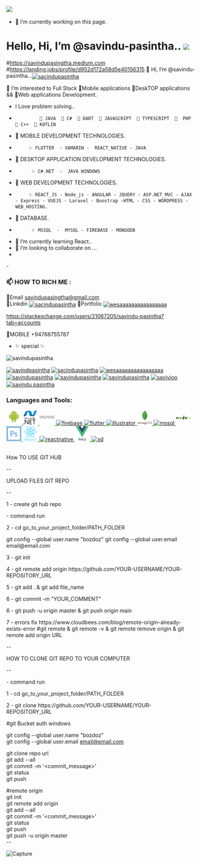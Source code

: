 ![](https://matching.turing.com/developer-resume-preview/fb1d46bcae75689d55b41077fc0068b06de527a32698)


- 🔭 I’m currently working on this page. 





# Hello, Hi, I’m @savindu-pasintha.. <img src="https://raw.githubusercontent.com/MartinHeinz/MartinHeinz/master/wave.gif" width="30px"> 
#https://savindupasingtha.medium.com #https://landing.jobs/profile/d952d172a58d5e40156315
  👋 Hi, I’m @savindu-pasintha...<a href="https://www.linkedin.com/in/savindu-pasintha-6287a31a4/" target="blank"><img align="center" src="https://cdn.jsdelivr.net/npm/simple-icons@3.0.1/icons/linkedin.svg" alt="sacindupasintha" height="30" width="40" /></a> 

  👀 I’m interested to Full Stack 🌱Mobile applications 🌱DeskTOP applications && 🌱Web applications Development.
- I Love  problem solving..
-              💞️ JAVA  💞️ C#  💞️ DART  💞️ JAVASCRIPT  💞️ TYPESCRIPT  💞️  PHP   💞️ C++  💞️ KOTLIN
-   🌱  MOBILE DEVELOPMENT TECHNOLOGIES.
-          ✨ FLUTTER  - XAMARIN -  REACT_NATIVE - JAVA
-   🌱  DESKTOP APPLICATION DEVELOPMENT TECHNOLOGIES.
-           ✨ C#.NET  -  JAVA WINDOWS
-   🌱  WEB DEVELOPMENT TECHNOLOGIES.
-          ✨ REACT_JS - Node_js - ANGULAR - JQUERY - ASP.NET_MVC - AJAX - Express - VUEJS - Laravel - Boostrap -HTML - CSS - WORDPRESS - WEB_HOSTING.
-   🌱  DATABASE.
-           ✨ MSSQL  -  MYSQL - FIREBASE - MONGODB
- 🌱 I’m currently learning React.. 
- 💞️ I’m looking to collaborate on ...
-
-<h3 align="left"> 📫 HOW TO RICH ME :</h3>   💞️Email     savindupasingtha@gmail.com  <br/> 
                       💞️Linkdin <a href="https://www.linkedin.com/in/savindu-pasintha-6287a31a4/" target="blank"><img align="center" src="https://cdn.jsdelivr.net/npm/simple-icons@3.0.1/icons/linkedin.svg" alt="sacindupasintha" height="30" width="40" /></a>   💞️Portfolio <a href="http://savindupasintha.ga/index.html" target="blank"><img align="center" src="https://cdn.jsdelivr.net/npm/simple-icons@3.0.1/icons/dribbble.svg" alt="wesaaaaaaaaaaaaaaaa" height="30" width="40" /></a>   <p>https://stackexchange.com/users/21067205/savindu-pasintha?tab=accounts</p>💞️MOBILE  +94768755787 <br/>
- ✨ special ✨
<p align="left"> <img src="https://komarev.com/ghpvc/?username=savindupasintha&label=Profile%20views&color=0e75b6&style=flat" alt="savindupasintha" /> </p>


<p align="left">
<a href="https://twitter.com/savindpasintha" target="blank"><img align="center" src="https://cdn.jsdelivr.net/npm/simple-icons@3.0.1/icons/twitter.svg" alt="savindpasintha" height="30" width="40" /></a>
<a href="https://www.linkedin.com/in/savindu-pasintha-6287a31a4/" target="blank"><img align="center" src="https://cdn.jsdelivr.net/npm/simple-icons@3.0.1/icons/linkedin.svg" alt="sacindupasintha" height="30" width="40" /></a>
 <a href="http://savindupasintha.ga/index.html" target="blank"><img align="center" src="https://cdn.jsdelivr.net/npm/simple-icons@3.0.1/icons/dribbble.svg" alt="wesaaaaaaaaaaaaaaaa" height="30" width="40" /></a> 
<a href="#" target="blank"><img align="center" src="https://cdn.jsdelivr.net/npm/simple-icons@3.0.1/icons/codesandbox.svg" alt="savindupasintha" height="30" width="40" /></a>
<a href="https://www.facebook.com/savindu.pasintha.3" target="blank"><img align="center" src="https://cdn.jsdelivr.net/npm/simple-icons@3.0.1/icons/facebook.svg" alt="savindupasintha" height="30" width="40" /></a>
<a href="#" target="blank"><img align="center" src="https://cdn.jsdelivr.net/npm/simple-icons@3.0.1/icons/instagram.svg" alt="savindupasintha" height="30" width="40" /></a>
<a href="https://www.youtube.com/channel/UCN71zDAn2H-re6v5A7Joy8g" target="blank"><img align="center" src="https://cdn.jsdelivr.net/npm/simple-icons@3.0.1/icons/youtube.svg" alt="savivioo" height="30" width="40" /></a>
<a href="#" target="blank"><img align="center" src="https://cdn.jsdelivr.net/npm/simple-icons@3.0.1/icons/hackerrank.svg" alt="savindu pasintha" height="30" width="40" /></a>
</p>

<h3 align="left">Languages and Tools:</h3>
<p align="left"> <a href="https://developer.android.com" target="_blank"> <img src="https://raw.githubusercontent.com/devicons/devicon/master/icons/android/android-original-wordmark.svg" alt="android" width="40" height="40"/> </a> <a href="https://dotnet.microsoft.com/" target="_blank"> <img src="https://raw.githubusercontent.com/devicons/devicon/master/icons/dot-net/dot-net-original-wordmark.svg" alt="dotnet" width="40" height="40"/> </a> <a href="https://expressjs.com" target="_blank"> <img src="https://raw.githubusercontent.com/devicons/devicon/master/icons/express/express-original-wordmark.svg" alt="express" width="40" height="40"/> </a> <a href="https://firebase.google.com/" target="_blank"> <img src="https://www.vectorlogo.zone/logos/firebase/firebase-icon.svg" alt="firebase" width="40" height="40"/> </a> <a href="https://flutter.dev" target="_blank"> <img src="https://www.vectorlogo.zone/logos/flutterio/flutterio-icon.svg" alt="flutter" width="40" height="40"/> </a> <a href="https://www.adobe.com/in/products/illustrator.html" target="_blank"> <img src="https://www.vectorlogo.zone/logos/adobe_illustrator/adobe_illustrator-icon.svg" alt="illustrator" width="40" height="40"/> </a> <a href="https://www.mongodb.com/" target="_blank"> <img src="https://raw.githubusercontent.com/devicons/devicon/master/icons/mongodb/mongodb-original-wordmark.svg" alt="mongodb" width="40" height="40"/> </a> <a href="https://www.microsoft.com/en-us/sql-server" target="_blank"> <img src="https://cdn.worldvectorlogo.com/logos/microsoft-sql-server.svg" alt="mssql" width="40" height="40"/> </a> <a href="https://nodejs.org" target="_blank"> <img src="https://raw.githubusercontent.com/devicons/devicon/master/icons/nodejs/nodejs-original-wordmark.svg" alt="nodejs" width="40" height="40"/> </a> <a href="https://www.photoshop.com/en" target="_blank"> <img src="https://raw.githubusercontent.com/devicons/devicon/master/icons/photoshop/photoshop-line.svg" alt="photoshop" width="40" height="40"/> </a> <a href="https://reactjs.org/" target="_blank"> <img src="https://raw.githubusercontent.com/devicons/devicon/master/icons/react/react-original-wordmark.svg" alt="react" width="40" height="40"/> </a> <a href="https://reactnative.dev/" target="_blank"><img src="https://reactnative.dev/img/header_logo.svg" alt="reactnative" width="40" height="40"/> </a> <a href="https://vuejs.org/" target="_blank"> <img src="https://raw.githubusercontent.com/devicons/devicon/master/icons/vuejs/vuejs-original-wordmark.svg" alt="vuejs" width="40" height="40"/> </a> <a href="https://vuepress.vuejs.org/" target="_blank"> <img src="https://cdn.worldvectorlogo.com/logos/adobe-xd.svg" alt="xd" width="40" height="40"/> </a> </p>

<br>
<h> How TO USE GIT HUB</h>
<p> --</p>
<p> UPLOAD FILES GIT REPO </p>
<p> --</p>
<p> 1 - create git hub repo </p>
<p>  -  command run </p>
<p> 2 -  cd go_to_your_project_folder/PATH_FOLDER </p>
git config --global user.name "bozdoz"
git config --global user.email email@email.com
<p> 3 -          git init  </p>
<p> 4 -          git remote add origin https://github.com/YOUR-USERNAME/YOUR-REPOSITORY_URL  </p>
<p> 5 -          git add . & git add file_name </p>
<p> 6 -          git commit -m "YOUR_COMMENT" </p>
<p> 6 -          git push -u origin master & git push origin main </p>
<p> 7 -  errors fix   https://www.cloudbees.com/blog/remote-origin-already-exists-error
         #git remote  & git remote -v  & git remote remove origin & git remote add origin URL
<p> --</p>
<h> HOW TO CLONE GIT REPO TO YOUR COMPUTER </h>
<p> --</p>
<p> - command run </p>
<p> 1 -  cd go_to_your_project_folder/PATH_FOLDER </p>
<p> 2 - git clone https://github.com/YOUR-USERNAME/YOUR-REPOSITORY_URL </p>

<p> 
#git Bucket auth windows </br>

git config --global user.name "bozdoz" <br/> git config --global user.email email@email.com <br>

git clone repo url<br> git add --all<br> git commit -m '<commit_message>'<br> git status<br> git push <br>

#remote origin<br> git init<br> git remote add origin <the URL for your Bitbucket repository> 
  <br> git add --all<br> git commit -m '<commit_message>'<br> git status<br> git push <br> 
  git push -u origin master<br>
--</p>
  ![Capture](https://user-images.githubusercontent.com/64083148/137852549-0858348c-7f65-4a98-b8e1-f3be37744fc6.PNG)



